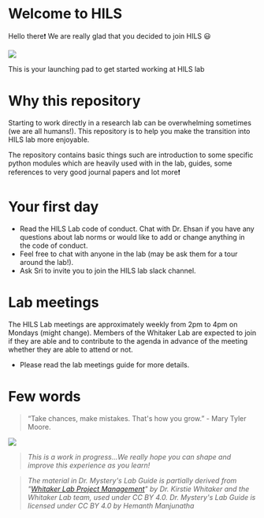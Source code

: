 # Welcome to HILS
 Hello there:exclamation: We are really glad that you decided to join HILS :smiley:

![](https://media.giphy.com/media/MMGqnFK8lF2ow/giphy.gif)

This is your launching pad to get started working at HILS lab

# Why this repository
 Starting to work directly in a research lab can be overwhelming sometimes (we are all humans!). This repository is to help you make the transition into HILS lab more enjoyable.

 The repository contains basic things such are introduction to some specific python modules which are heavily used with in the lab, guides,
 some references to very good journal papers and lot more:exclamation:

# Your first day
* Read the HILS Lab code of conduct. Chat with Dr. Ehsan if you have any questions about lab norms or would like to add or change anything in the code of conduct.
* Feel free to chat with anyone in the lab (may be ask them for a tour around the lab!).
* Ask Sri to invite you to join the HILS lab slack channel.

# Lab meetings
The HILS Lab meetings are approximately weekly from 2pm to 4pm on Mondays (might change). Members of the Whitaker Lab are expected to join if they are able and to contribute to the agenda in advance of the meeting whether they are able to attend or not.

* Please read the lab meetings guide for more details.

# Few words

> “Take chances, make mistakes. That's how you grow.” - Mary Tyler Moore.

![](https://media.giphy.com/media/rYEAkYihZsyWs/giphy.gif)


> *This is a work in progress...We really hope you can shape and improve this experience as you learn!*


> *The material in Dr. Mystery's Lab Guide is partially derived from "[Whitaker Lab Project Management](https://github.com/WhitakerLab/WhitakerLabProjectManagement)" by Dr. Kirstie Whitaker and the Whitaker Lab team, used under CC BY 4.0. Dr. Mystery's Lab Guide is licensed under CC BY 4.0 by Hemanth Manjunatha*
